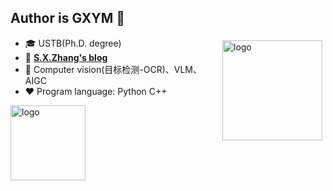 <!--
**GXYM/GXYM** is a ✨ _special_ ✨ repository because its `README.md` (this file) appears on your GitHub profile.

Here are some ideas to get you started:

- 🔭 I’m currently working on ...
- 🌱 I’m currently learning ...
- 👯 I’m looking to collaborate on ...
- 🤔 I’m looking for help with ...
- 💬 Ask me about ...
- 📫 How to reach me: ...
- 😄 Pronouns: ...
- ⚡ Fun fact: ...
- 用于显示编程语言比例
- [![Top Langs](https://github-readme-stats.vercel.app/api/top-langs/?username=GXYM&layout=compact)](https://github.com/GXYM/github-readme-stats)
- 黑色背景显示stars
- ![leilei's github stats](https://github-readme-stats.vercel.app/api?username=GXYM&show_icons=true&theme=radical)
- ![leilei's github stats](https://github-readme-stats.vercel.app/api?username=GXYM&show_icons=true)
-->



## Author is GXYM 👋
<img src="https://github-readme-stats.vercel.app/api?username=GXYM&show_icons=true" alt="logo" height="160" align="right" style="margin: 5px; margin-bottom: 20px;" /> 

- 🎓 USTB(Ph.D. degree)
- 📖 [**S.X.Zhang's blog**](https://gxym.github.io/)
- 🔭 Computer vision(目标检测-OCR)、VLM、AIGC
- ❤  Program language: Python C++


<img src="https://github-profile-trophy.vercel.app/?username=GXYM&theme=flat" alt="logo" height="120" align="center" style="margin: auto; margin-bottom: 20px;" />
